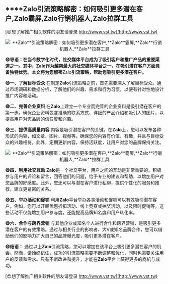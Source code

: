 ## ****Zalo**引流策略解密：如何吸引更多潜在客户,**Zalo**霸屏,**Zalo**行销机器人,**Zalo**拉群工具**

[😍想了解推广相关软件的朋友请登录 http://www.vst.tw](http://www.vst.tw)

 <center><img src="https://vst.tw/MP4/tuiguang/png/3.png" alt="**Zalo**引流策略解密：如何吸引更多潜在客户,**Zalo**霸屏,**Zalo**行销机器人,**Zalo**拉群工具"></center>

**😄导语：在当今数字化时代，社交媒体平台成为了吸引客户和推广产品的重要渠道之一。其中，**Zalo**作为越南最大的社交媒体平台之一，在吸引潜在客户方面具备独特优势。本文将为您解密**Zalo**引流策略，帮助您吸引更多潜在客户。**

**😄一、了解目标受众**
在制定**Zalo**引流策略之前，首先需要深入了解目标受众。通过市场调研和数据分析，了解他们的兴趣、需求和行为习惯，以便有针对性地设计推广内容和活动。

**😄二、完善企业资料**
在**Zalo**上建立一个专业而完善的企业资料是吸引潜在客户的第一步。确保企业资料包含准确的联系方式、详细的产品介绍和吸引人的图片，以提高用户对您品牌的信任度和兴趣。

**😄三、提供高质量内容**
内容是吸引潜在客户的关键。在**Zalo**上，您可以发布各种形式的内容，如文章、图片、视频等。确保您的内容有价值、有趣，并且与目标受众的兴趣相符。此外，定期更新内容，保持活跃度，让用户对您的品牌保持关注。

 <center><img src="https://vst.tw/MP4/tuiguang/png/4.png" alt="**Zalo**引流策略解密：如何吸引更多潜在客户,**Zalo**霸屏,**Zalo**行销机器人,**Zalo**拉群工具"></center>

**😄四、利用社交互动**
**Zalo**是一个社交平台，用户之间的互动是非常重要的。积极参与用户的评论和留言，回答他们的问题，给予专业的建议和帮助，以增加用户对您品牌的好感度。此外，您还可以与潜在客户进行私聊，提供个性化的服务和推荐，建立更紧密的关系。

**😄五、举办活动和促销**
利用**Zalo**平台举办各类活动和促销可以有效吸引潜在客户。例如，您可以开展优惠折扣活动、线上竞赛或抽奖活动，以及限时促销等。这些活动不仅能增加用户参与度，还能提高品牌知名度和用户转化率。

**😄六、合作与跨界营销**
与其他企业或知名个人进行合作和跨界营销，是吸引更多潜在客户的有效策略。通过与相关行业的影响者、大V或知名品牌合作，您可以借助他们的影响力扩大自己的品牌曝光度，吸引更多潜在客户。

**😄结语：**
通过以上**Zalo**引流策略，您可以增加在该平台上吸引更多潜在客户的机会。然而，请始终记住，成功的引流策略需要不断调整和优化，同时也需要关注用户的反馈和需求。只有不断改进和提升，才能在**Zalo**平台上获得更多的商机与成功。

[😍想了解推广相关软件的朋友请登录 http://www.vst.tw](http://www.vst.tw)



